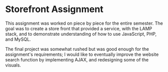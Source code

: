 # Storefront Assignment

This assignment was worked on piece by piece for the entire semester. The goal was to create a store front that provided a service, with the LAMP stack, and to demonstrate understanding of how to use JavaScript, PHP, and MySQL.

The final project was somewhat rushed but was good enough for the assignment's requirements; I would like to eventually improve the website search function by implementing AJAX, and redesigning some of the visuals.

